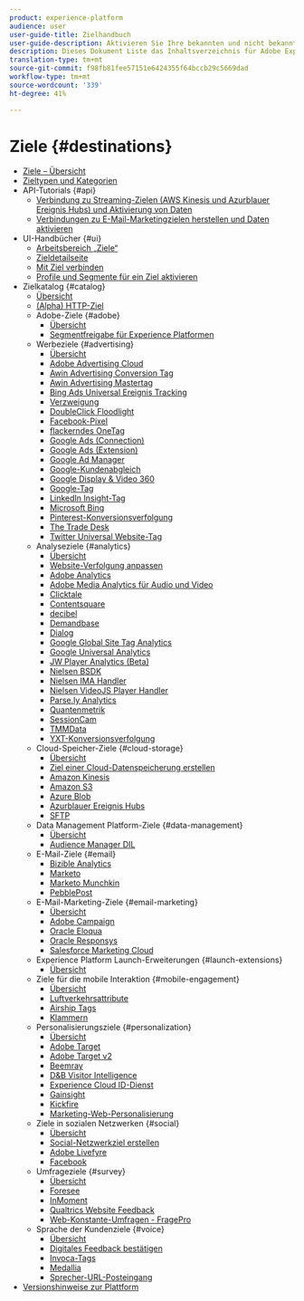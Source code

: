 ```yaml
---
product: experience-platform
audience: user
user-guide-title: Zielhandbuch
user-guide-description: Aktivieren Sie Ihre bekannten und nicht bekannten Daten für kanalübergreifende Marketing-Kampagnen, E-Mail-Kampagnen, zielgruppengerechte Werbung und viele weitere Anwendungsfälle.
description: Dieses Dokument Liste das Inhaltsverzeichnis für Adobe Experience Platform-Ziele.
translation-type: tm+mt
source-git-commit: f98fb81fee57151e6424355f64bccb29c5669dad
workflow-type: tm+mt
source-wordcount: '339'
ht-degree: 41%

---
```



# Ziele {#destinations}

* [Ziele – Übersicht](./home.md)
* [Zieltypen und Kategorien](./destination-types.md)
* API-Tutorials {#api}
   * [Verbindung zu Streaming-Zielen (AWS Kinesis und Azurblauer Ereignis Hubs) und Aktivierung von Daten](./api/streaming-destinations.md)
   * [Verbindungen zu E-Mail-Marketingzielen herstellen und Daten aktivieren](./api/email-marketing.md)
* UI-Handbücher {#ui}
   * [Arbeitsbereich „Ziele“](./ui/destinations-workspace.md)
   * [Zieldetailseite](./ui/destination-details-page.md)
   * [Mit Ziel verbinden](./ui/connect-destination.md)
   * [Profile und Segmente für ein Ziel aktivieren](./ui/activate-destinations.md)
* Zielkatalog {#catalog}
   * [Übersicht](./catalog/overview.md)
   * [ (Alpha) HTTP-Ziel](./catalog/http-destination.md)
   * Adobe-Ziele {#adobe}
      * [Übersicht](./catalog/adobe/overview.md)
      * [Segmentfreigabe für Experience Platformen](https://experienceleague.adobe.com/docs/audience-manager/user-guide/implementation-integration-guides/integration-experience-platform/aam-aep-audience-sharing.html)
   * Werbeziele {#advertising}
      * [Übersicht](./catalog/advertising/overview.md)
      * [Adobe Advertising Cloud](./catalog/advertising/adobe-advertising-cloud.md)
      * [Awin Advertising Conversion Tag](./catalog/advertising/awin-conversiontag.md)
      * [Awin Advertising Mastertag](./catalog/advertising/awin-mastertag.md)
      * [Bing Ads Universal Ereignis Tracking](./catalog/advertising/bing-ads.md)
      * [Verzweigung](./catalog/advertising/branch.md)
      * [DoubleClick Floodlight](./catalog/advertising/doubleclick-floodlight.md)
      * [Facebook-Pixel](./catalog/advertising/facebook-pixel.md)
      * [flackerndes OneTag](./catalog/advertising/flashtalking.md)
      * [Google Ads (Connection)](./catalog/advertising/google-ads-destination.md)
      * [Google Ads (Extension)](./catalog/advertising/google-ads-extension.md)
      * [Google Ad Manager](./catalog/advertising/google-ad-manager.md)
      * [Google-Kundenabgleich](./catalog/advertising/google-customer-match.md)
      * [Google Display &amp; Video 360](./catalog/advertising/google-dv360.md)
      * [Google-Tag](./catalog/advertising/gtag-advertising.md)
      * [LinkedIn Insight-Tag](./catalog/advertising/linkedin.md)
      * [Microsoft Bing](./catalog/advertising/bing.md)
      * [Pinterest-Konversionsverfolgung](./catalog/advertising/pinterest.md)
      * [The Trade Desk](./catalog/advertising/tradedesk.md)
      * [Twitter Universal Website-Tag](./catalog/advertising/twitter-uwt.md)
   * Analyseziele {#analytics}
      * [Übersicht](./catalog/analytics/overview.md)
      * [Website-Verfolgung anpassen](./catalog/analytics/adform.md)
      * [Adobe Analytics](./catalog/analytics/adobe-analytics.md)
      * [Adobe Media Analytics für Audio und Video](./catalog/analytics/adobe-video-analytics.md)
      * [Clicktale](./catalog/analytics/clicktale.md)
      * [Contentsquare](./catalog/analytics/contentsquare.md)
      * [decibel](./catalog/analytics/decibel.md)
      * [Demandbase](./catalog/analytics/demandbase.md)
      * [Dialog](./catalog/analytics/dialogtech.md)
      * [Google Global Site Tag Analytics](./catalog/analytics/gtag-analytics.md)
      * [Google Universal Analytics](./catalog/analytics/google-universal-analytics.md)
      * [JW Player Analytics (Beta)](./catalog/analytics/jw-player-analytics.md)
      * [Nielsen BSDK](./catalog/analytics/nielsen-bsdk.md)
      * [Nielsen IMA Handler](./catalog/analytics/nielsen-ima.md)
      * [Nielsen VideoJS Player Handler](./catalog/analytics/nielsen-videojs.md)
      * [Parse.ly Analytics](./catalog/analytics/parsely.md)
      * [Quantenmetrik](./catalog/analytics/quantum-metric.md)
      * [SessionCam](./catalog/analytics/sessioncam.md)
      * [TMMData](./catalog/analytics/tmmdata.md)
      * [YXT-Konversionsverfolgung](./catalog/analytics/yext.md)
   * Cloud-Speicher-Ziele {#cloud-storage}
      * [Übersicht](./catalog/cloud-storage/overview.md)
      * [Ziel einer Cloud-Datenspeicherung erstellen](./catalog/cloud-storage/workflow.md)
      * [Amazon Kinesis](./catalog/cloud-storage/amazon-kinesis.md)
      * [Amazon S3](./catalog/cloud-storage/amazon-s3.md)
      * [Azure Blob](./catalog/cloud-storage/azure-blob.md)
      * [Azurblauer Ereignis Hubs](./catalog/cloud-storage/azure-event-hubs.md)
      * [SFTP](./catalog/cloud-storage/sftp.md)
   * Data Management Platform-Ziele {#data-management}
      * [Übersicht](./catalog/data-management/overview.md)
      * [Audience Manager DIL](./catalog/data-management/aam-dil-extension.md)
   * E-Mail-Ziele {#email}
      * [Bizible Analytics](./catalog/email/bizible.md)
      * [Marketo](./catalog/email/marketo.md)
      * [Marketo Munchkin](./catalog/email/marketo-munchkin.md)
      * [PebblePost](./catalog/email/pebblepost.md)
   * E-Mail-Marketing-Ziele {#email-marketing}
      * [Übersicht](./catalog/email-marketing/overview.md)
      * [Adobe Campaign](./catalog/email-marketing/adobe-campaign.md)
      * [Oracle Eloqua](./catalog/email-marketing/oracle-eloqua.md)
      * [Oracle Responsys](./catalog/email-marketing/oracle-responsys.md)
      * [Salesforce Marketing Cloud](./catalog/email-marketing/salesforce-marketing-cloud.md)
   * Experience Platform Launch-Erweiterungen {#launch-extensions}
      * [Übersicht](./catalog/launch-extensions/overview.md)
   * Ziele für die mobile Interaktion {#mobile-engagement}
      * [Übersicht](./catalog/mobile-engagement/overview.md)
      * [Luftverkehrsattribute](./catalog/mobile-engagement/airship-attributes.md)
      * [Airship Tags](./catalog/mobile-engagement/airship-tags.md)
      * [Klammern](./catalog/mobile-engagement/braze.md)
   * Personalisierungsziele {#personalization}
      * [Übersicht](./catalog/personalization/overview.md)
      * [Adobe Target](./catalog/personalization/adobe-target.md)
      * [Adobe Target v2](./catalog/personalization/adobe-target-v2.md)
      * [Beemray](./catalog/personalization/beemray.md)
      * [D&amp;B Visitor Intelligence](./catalog/personalization/dnb.md)
      * [Experience Cloud ID-Dienst](./catalog/personalization/adobe-ecid.md)
      * [Gainsight](./catalog/personalization/gainsight.md)
      * [Kickfire](./catalog/personalization/kickfire.md)
      * [Marketing-Web-Personalisierung](./catalog/personalization/marketo-web-personalization.md)
   * Ziele in sozialen Netzwerken {#social}
      * [Übersicht](./catalog/social/overview.md)
      * [Social-Netzwerkziel erstellen](./catalog/social/workflow.md)
      * [Adobe Livefyre](./catalog/social/adobe-livefyre.md)
      * [Facebook](./catalog/social/facebook.md)
   * Umfrageziele {#survey}
      * [Übersicht](./catalog/survey/overview.md)
      * [Foresee](./catalog/survey/foresee.md)
      * [InMoment](./catalog/survey/inmoment.md)
      * [Qualtrics Website Feedback](./catalog/survey/qualtrics.md)
      * [Web-Konstante-Umfragen - FragePro](./catalog/survey/web-intercept-surveys.md)
   * Sprache der Kundenziele {#voice}
      * [Übersicht](./catalog/voice/overview.md)
      * [Digitales Feedback bestätigen](./catalog/voice/confirmit-digital-feedback.md)
      * [Invoca-Tags](./catalog/voice/invoca.md)
      * [Medallia](./catalog/voice/medallia.md)
      * [Sprecher-URL-Posteingang](./catalog/voice/talkurl.md)
* [Versionshinweise zur Plattform](https://docs.adobe.com/content/help/de-DE/experience-platform/release-notes/latest.html)